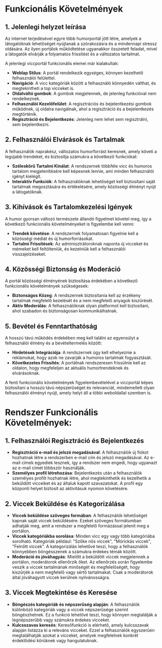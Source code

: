 # Funkcionális Követelmények

## 1. Jelenlegi helyzet leírása

Az internet terjedésével egyre több humorportál jött létre, amelyek a látogatóknak lehetőséget nyújtanak a szórakozásra és a mindennapi stressz oldására. Az ilyen portálok működtetése ugyanakkor összetett feladat, mivel a látogatók elvárják a folyamatos frissítést és a változatos tartalmat.

A jelenlegi viccportál funkcionális elemei már kialakultak:

- **Weblap Stílus**: A portál rendelkezik egységes, könnyen kezelhető felhasználói felülettel.
- **Navigáció**: A vicc kategóriák között a felhasználó könnyedén válthat, és megtekintheti a top vicceket is.
- **Oldalváltó gombok**: A gombok megjelennek, de jelenleg funkcióval nem rendelkeznek.
- **Felhasználói Kezelőfelület**: A regisztrációs és bejelentkezési gombok működnek, új oldalra navigálnak, ahol a regisztráció és a bejelentkezés megtörténik.
- **Regisztráció és Bejelentkezés**: Jelenleg nem lehet sem regisztrálni, sem bejelentkezni.

## 2. Felhasználói Elvárások és Tartalmak

A felhasználók naprakész, változatos humorforrást keresnek, amely követi a legújabb trendeket, és biztosítja számukra a következő funkciókat:

- **Széleskörű Tartalmi Kínálat**: A rendszernek többféle vicc és humoros tartalom megjelenítésére kell képesnek lennie, ami minden felhasználói igényt kielégít.
- **Interaktív Funkciók**: A felhasználóknak lehetőséget kell biztosítani saját tartalmak megosztására és értékelésére, amely közösségi élményt nyújt a látogatóknak.

## 3. Kihívások és Tartalomkezelési Igények

A humor gyorsan változó természete állandó figyelmet követel meg, így a következő funkcionális követelményeket is figyelembe kell venni:

- **Trendek követése**: A rendszernek folyamatosan figyelnie kell a közösségi médiát és új humorforrásokat.
- **Tartalmi Frissítések**: Az adminisztrátoroknak naponta új vicceket és mémeket kell feltölteniük, és kezelniük kell a felhasználói visszajelzéseket.

## 4. Közösségi Biztonság és Moderáció

A portál közösségi élményének biztosítása érdekében a következő funkcionális követelmények szükségesek:

- **Biztonságos Közeg**: A rendszernek biztosítania kell az érzékeny tartalmak megfelelő kezelését és a nem megfelelő anyagok kiszűrését.
- **Aktív Moderálás**: A felhasználóknak olyan platformot kell biztosítani, ahol szabadon és biztonságosan kommunikálhatnak.

## 5. Bevétel és Fenntarthatóság

A hosszú távú működés érdekében meg kell találni az egyensúlyt a felhasználói élmény és a bevételtermelés között:

- **Hirdetések Integrációja**: A rendszernek úgy kell elhelyeznie a reklámokat, hogy azok ne zavarják a humoros tartalmak fogyasztását.
- **Következetes Frissítés**: A portálnak rendszeresen frissülnie kell az oldalon, hogy megfeleljen az aktuális humortrendeknek és elvárásoknak.

A fenti funkcionális követelmények figyelembevételével a viccportál képes biztosítani a hosszú távú népszerűséget és relevanciát, mindemellett olyan felhasználói élményt nyújt, amely helyt áll a többi weboldallal szemben is.


#  Rendszer Funkcionális Követelmények:

## 1. Felhasználói Regisztráció és Bejelentkezés

- **Regisztráció e-mail és jelszó megadásával**: A felhasználók új fiókot hozhatnak létre a rendszerben e-mail cím és jelszó megadásával. Az e-mail címek egyediek lesznek, így a rendszer nem engedi, hogy ugyanazt az e-mail címet többször használják.
- **Személyes profil létrehozása**: Bejelentkezés után a felhasználók személyes profilt hozhatnak létre, ahol megtekinthetik és kezelhetik a beküldött vicceiket és az általuk kapott szavazatokat. A profil egy központi helyet biztosít az aktivitásuk nyomon követésére.

## 2. Viccek Beküldése és Kategorizálása
- **Viccek beküldése szöveges formában**: A felhasználók lehetőséget kapnak saját viccek beküldésére. Ezeket szöveges formátumban adhatják meg, amit a rendszer a megfelelő formázással jelenít meg a portálon.
- **Viccek kategóriákba sorolása**: Minden vicc egy vagy több kategóriába sorolható. Kategóriák például: "Szőke nős viccek", "Mórickás viccek", "Felnőtt viccek". A kategorizálás lehetővé teszi, hogy a felhasználók könnyebben böngésszenek a számukra érdekes témák között.
- **Moderáció és jóváhagyás**: Mielőtt a beküldött viccek megjelennek a portálon, moderátorok ellenőrzik őket. Az ellenőrzés során figyelembe veszik a viccek tartalmának minőségét és megfelelőségét, hogy kiszűrjék a nem megfelelő vagy sértő tartalmakat. Csak a moderátorok által jóváhagyott viccek kerülnek nyilvánosságra.

## 3. Viccek Megtekintése és Keresése
- **Böngészés kategóriák és népszerűség alapján**: A felhasználók különböző kategóriák vagy a viccek népszerűsége szerint böngészhetnek. Ez a funkció lehetővé teszi, hogy könnyen megtalálják a legnépszerűbb vagy számukra érdekes vicceket.
- **Kulcsszavas keresés**: Keresőfunkció is elérhető, amely kulcsszavak alapján listázza ki a releváns vicceket. Ezzel a felhasználók egyszerűen megtalálhatják azokat a vicceket, amelyek megfelelnek konkrét érdeklődési körüknek vagy hangulatuknak.